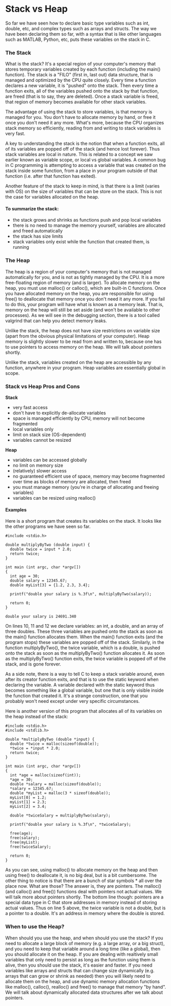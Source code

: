 # Stack vs Heap

So far we have seen how to declare basic type variables such as int, double, etc, and complex types such as arrays and structs. The way we have been declaring them so far, with a syntax that is like other languages such as MATLAB, Python, etc, puts these variables on the stack in C.

### The Stack

What is the stack? It's a special region of your computer's memory that stores temporary variables created by each function (including the main() function). The stack is a "FILO" (first in, last out) data structure, that is managed and optimized by the CPU quite closely. Every time a function declares a new variable, it is "pushed" onto the stack. Then every time a function exits, all of the variables pushed onto the stack by that function, are freed (that is to say, they are deleted). Once a stack variable is freed, that region of memory becomes available for other stack variables.

The advantage of using the stack to store variables, is that memory is managed for you. You don't have to allocate memory by hand, or free it once you don't need it any more. What's more, because the CPU organizes stack memory so efficiently, reading from and writing to stack variables is very fast.

A key to understanding the stack is the notion that when a function exits, all of its variables are popped off of the stack (and hence lost forever). Thus stack variables are local in nature. This is related to a concept we saw earlier known as variable scope, or local vs global variables. A common bug in C programming is attempting to access a variable that was created on the stack inside some function, from a place in your program outside of that function (i.e. after that function has exited).

Another feature of the stack to keep in mind, is that there is a limit (varies with OS) on the size of variables that can be store on the stack. This is not the case for variables allocated on the heap.

#### To summarize the stack:

* the stack grows and shrinks as functions push and pop local variables
* there is no need to manage the memory yourself, variables are allocated and freed automatically
* the stack has size limits
* stack variables only exist while the function that created them, is running

### The Heap

The heap is a region of your computer's memory that is not managed automatically for you, and is not as tightly managed by the CPU. It is a more free-floating region of memory (and is larger). To allocate memory on the heap, you must use malloc() or calloc(), which are built-in C functions. Once you have allocated memory on the heap, you are responsible for using free() to deallocate that memory once you don't need it any more. If you fail to do this, your program will have what is known as a memory leak. That is, memory on the heap will still be set aside (and won't be available to other processes). As we will see in the debugging section, there is a tool called valgrind that can help you detect memory leaks.

Unlike the stack, the heap does not have size restrictions on variable size (apart from the obvious physical limitations of your computer). Heap memory is slightly slower to be read from and written to, because one has to use pointers to access memory on the heap. We will talk about pointers shortly.

Unlike the stack, variables created on the heap are accessible by any function, anywhere in your program. Heap variables are essentially global in scope.

### Stack vs Heap Pros and Cons

**Stack**

* very fast access
* don't have to explicitly de-allocate variables
* space is managed efficiently by CPU, memory will not become fragmented
* local variables only
* limit on stack size (OS-dependent)
* variables cannot be resized

**Heap**

* variables can be accessed globally
* no limit on memory size
* (relatively) slower access
* no guaranteed efficient use of space, memory may become fragmented over time as blocks of memory are allocated, then freed
* you must manage memory (you're in charge of allocating and freeing variables)
* variables can be resized using realloc()

#### Examples

Here is a short program that creates its variables on the stack. It looks like the other programs we have seen so far.
```
#include <stdio.h>

double multiplyByTwo (double input) {
  double twice = input * 2.0;
  return twice;
}

int main (int argc, char *argv[])
{
  int age = 30;
  double salary = 12345.67;
  double myList[3] = {1.2, 2.3, 3.4};

  printf("double your salary is %.3f\n", multiplyByTwo(salary));

  return 0;
}
```
```
double your salary is 24691.340
```

On lines 10, 11 and 12 we declare variables: an int, a double, and an array of three doubles. These three variables are pushed onto the stack as soon as the main() function allocates them. When the main() function exits (and the program stops) these variables are popped off of the stack. Similarly, in the function multiplyByTwo(), the twice variable, which is a double, is pushed onto the stack as soon as the multiplyByTwo() function allocates it. As soon as the multiplyByTwo() function exits, the twice variable is popped off of the stack, and is gone forever.

As a side note, there is a way to tell C to keep a stack variable around, even after its creator function exits, and that is to use the static keyword when declaring the variable. A variable declared with the static keyword thus becomes something like a global variable, but one that is only visible inside the function that created it. It's a strange construction, one that you probably won't need except under very specific circumstances.

Here is another version of this program that allocates all of its variables on the heap instead of the stack:
```
#include <stdio.h>
#include <stdlib.h>

double *multiplyByTwo (double *input) {
  double *twice = malloc(sizeof(double));
  *twice = *input * 2.0;
  return twice;
}

int main (int argc, char *argv[])
{
  int *age = malloc(sizeof(int));
  *age = 30;
  double *salary = malloc(sizeof(double));
  *salary = 12345.67;
  double *myList = malloc(3 * sizeof(double));
  myList[0] = 1.2;
  myList[1] = 2.3;
  myList[2] = 3.4;

  double *twiceSalary = multiplyByTwo(salary);

  printf("double your salary is %.3f\n", *twiceSalary);

  free(age);
  free(salary);
  free(myList);
  free(twiceSalary);

  return 0;
}
```

As you can see, using malloc() to allocate memory on the heap and then using free() to deallocate it, is no big deal, but is a bit cumbersome. The other thing to notice is that there are a bunch of star symbols * all over the place now. What are those? The answer is, they are pointers. The malloc() (and calloc() and free()) functions deal with pointers not actual values. We will talk more about pointers shortly. The bottom line though: pointers are a special data type in C that store addresses in memory instead of storing actual values. Thus on line 5 above, the twice variable is not a double, but is a pointer to a double. It's an address in memory where the double is stored.

### When to use the Heap?

When should you use the heap, and when should you use the stack? If you need to allocate a large block of memory (e.g. a large array, or a big struct), and you need to keep that variable around a long time (like a global), then you should allocate it on the heap. If you are dealing with realtively small variables that only need to persist as long as the function using them is alive, then you should use the stack, it's easier and faster. If you need variables like arrays and structs that can change size dynamically (e.g. arrays that can grow or shrink as needed) then you will likely need to allocate them on the heap, and use dynamic memory allocation functions like malloc(), calloc(), realloc() and free() to manage that memory "by hand". We will talk about dynamically allocated data structures after we talk about pointers.

